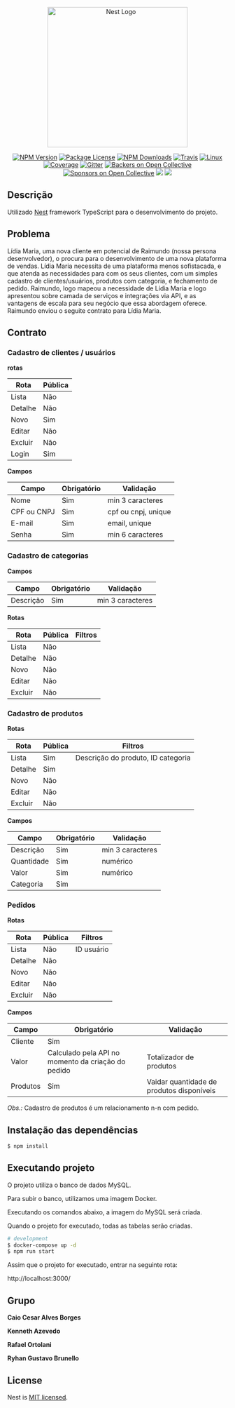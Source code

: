 <p align="center">
  <a href="http://nestjs.com/" target="blank"><img src="https://nestjs.com/img/logo_text.svg" width="320" alt="Nest Logo" /></a>
</p>

[travis-image]: https://api.travis-ci.org/nestjs/nest.svg?branch=master
[travis-url]: https://travis-ci.org/nestjs/nest
[linux-image]: https://img.shields.io/travis/nestjs/nest/master.svg?label=linux
[linux-url]: https://travis-ci.org/nestjs/nest
</p>
    <p align="center">
<a href="https://www.npmjs.com/~nestjscore"><img src="https://img.shields.io/npm/v/@nestjs/core.svg" alt="NPM Version" /></a>
<a href="https://www.npmjs.com/~nestjscore"><img src="https://img.shields.io/npm/l/@nestjs/core.svg" alt="Package License" /></a>
<a href="https://www.npmjs.com/~nestjscore"><img src="https://img.shields.io/npm/dm/@nestjs/core.svg" alt="NPM Downloads" /></a>
<a href="https://travis-ci.org/nestjs/nest"><img src="https://api.travis-ci.org/nestjs/nest.svg?branch=master" alt="Travis" /></a>
<a href="https://travis-ci.org/nestjs/nest"><img src="https://img.shields.io/travis/nestjs/nest/master.svg?label=linux" alt="Linux" /></a>
<a href="https://coveralls.io/github/nestjs/nest?branch=master"><img src="https://coveralls.io/repos/github/nestjs/nest/badge.svg?branch=master#5" alt="Coverage" /></a>
<a href="https://gitter.im/nestjs/nestjs?utm_source=badge&utm_medium=badge&utm_campaign=pr-badge&utm_content=body_badge"><img src="https://badges.gitter.im/nestjs/nestjs.svg" alt="Gitter" /></a>
<a href="https://opencollective.com/nest#backer"><img src="https://opencollective.com/nest/backers/badge.svg" alt="Backers on Open Collective" /></a>
<a href="https://opencollective.com/nest#sponsor"><img src="https://opencollective.com/nest/sponsors/badge.svg" alt="Sponsors on Open Collective" /></a>
  <a href="https://paypal.me/kamilmysliwiec"><img src="https://img.shields.io/badge/Donate-PayPal-dc3d53.svg"/></a>
  <a href="https://twitter.com/nestframework"><img src="https://img.shields.io/twitter/follow/nestframework.svg?style=social&label=Follow"></a>
</p>
  <!--[![Backers on Open Collective](https://opencollective.com/nest/backers/badge.svg)](https://opencollective.com/nest#backer)
  [![Sponsors on Open Collective](https://opencollective.com/nest/sponsors/badge.svg)](https://opencollective.com/nest#sponsor)-->

## Descrição

Utilizado [Nest](https://github.com/nestjs/nest) framework TypeScript para o desenvolvimento do projeto.

## Problema
Lídia Maria, uma nova cliente em potencial de Raimundo (nossa persona desenvolvedor), o procura para o desenvolvimento de uma nova plataforma de vendas. Lídia Maria necessita de uma plataforma menos sofistacada, e que atenda as necessidades para com os seus clientes, com um simples cadastro de clientes/usuários, produtos com categoria, e fechamento de pedido. Raimundo, logo mapeou a necessidade de Lídia Maria e logo apresentou sobre camada de serviços e integrações via API, e as vantagens de escala para seu negócio que essa abordagem oferece. Raimundo enviou o seguite contrato para Lídia Maria.

## Contrato

### Cadastro de clientes / usuários

**rotas**

| Rota | Pública |
| - | - |
| Lista   | Não |
| Detalhe | Não |
| Novo    | Sim |
| Editar  | Não |
| Excluir | Não |
| Login   | Sim |

**Campos**

| Campo | Obrigatório | Validação |
| - | - | - |
| Nome        | Sim | min 3 caracteres |
| CPF ou CNPJ | Sim | cpf ou cnpj, unique |
| E-mail      | Sim | email, unique |
| Senha       | Sim | min 6 caracteres |

### Cadastro de categorias

**Campos**

| Campo | Obrigatório | Validação |
| - | - | - |
| Descrição | Sim | min 3 caracteres |

**Rotas**

| Rota | Pública | Filtros |
| - | - | - |
| Lista   | Não | |
| Detalhe | Não | |
| Novo    | Não | |
| Editar  | Não | |
| Excluir | Não | |

### Cadastro de produtos

**Rotas**

| Rota | Pública | Filtros |
| - | - | - |
| Lista   | Sim | Descrição do produto, ID categoria |
| Detalhe | Sim | |
| Novo    | Não | |
| Editar  | Não | |
| Excluir | Não | |

**Campos**

| Campo | Obrigatório | Validação |
| - | - | - |
| Descrição  | Sim | min 3 caracteres |
| Quantidade | Sim | numérico |
| Valor      | Sim | numérico |
| Categoria  | Sim | |

### Pedidos

**Rotas**

| Rota | Pública | Filtros |
| - | - | - |
| Lista   | Não | ID usuário |
| Detalhe | Não | |
| Novo    | Não | |
| Editar  | Não | |
| Excluir | Não | |

**Campos**

| Campo | Obrigatório | Validação |
| - | - | - |
| Cliente  | Sim | |
| Valor    | Calculado pela API no momento da criação do pedido | Totalizador de produtos |
| Produtos | Sim | Vaidar quantidade de produtos disponíveis |

*Obs.:* Cadastro de produtos é um relacionamento n-n com pedido.

## Instalação das dependências

```bash
$ npm install
```

## Executando projeto
O projeto utiliza o banco de dados MySQL. 

Para subir o banco, utilizamos uma imagem Docker.

Executando os comandos abaixo, a imagem do MySQL será criada.

Quando o projeto for executado, todas as tabelas serão criadas.

```bash
# development
$ docker-compose up -d
$ npm run start
```
Assim que o projeto for executado, entrar na seguinte rota:

http://localhost:3000/

## Grupo
**Caio Cesar Alves Borges**

**Kenneth  Azevedo**

**Rafael Ortolani**

**Ryhan Gustavo Brunello**


## License

  Nest is [MIT licensed](LICENSE).
